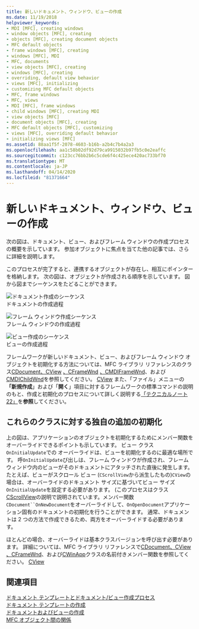 ```yaml
---
title: 新しいドキュメント、ウィンドウ、ビューの作成
ms.date: 11/19/2018
helpviewer_keywords:
- MDI [MFC], creating windows
- window objects [MFC], creating
- objects [MFC], creating document objects
- MFC default objects
- frame windows [MFC], creating
- windows [MFC], MDI
- MFC, documents
- view objects [MFC], creating
- windows [MFC], creating
- overriding, default view behavior
- views [MFC], initializing
- customizing MFC default objects
- MFC, frame windows
- MFC, views
- MDI [MFC], frame windows
- child windows [MFC], creating MDI
- view objects [MFC]
- document objects [MFC], creating
- MFC default objects [MFC], customizing
- views [MFC], overriding default behavior
- initializing views [MFC]
ms.assetid: 88aa1f5f-2078-4603-b16b-a2b4c7b4a2a3
ms.openlocfilehash: aa1c58b02df92d79ca9915032b97fb5c0e2eaffc
ms.sourcegitcommit: c123cc76bb2b6c5cde6f4c425ece420ac733bf70
ms.translationtype: MT
ms.contentlocale: ja-JP
ms.lasthandoff: 04/14/2020
ms.locfileid: "81371664"
---
```

# <a name="creating-new-documents-windows-and-views"></a>新しいドキュメント、ウィンドウ、ビューの作成

次の図は、ドキュメント、ビュー、およびフレーム ウィンドウの作成プロセスの概要を示しています。 参加オブジェクトに焦点を当てた他の記事では、さらに詳細を説明します。

このプロセスが完了すると、連携するオブジェクトが存在し、相互にポインターを格納します。 次の図は、オブジェクトが作成される順序を示しています。 図から図までシーケンスをたどることができます。

![ドキュメント作成のシーケンス](../mfc/media/vc387l1.gif "ドキュメント作成のシーケンス") <br/>
ドキュメントの作成過程

![フレーム ウィンドウ作成シーケンス](../mfc/media/vc387l2.png "フレーム ウィンドウ作成シーケンス") <br/>
フレーム ウィンドウの作成過程

![ビュー作成のシーケンス](../mfc/media/vc387l3.gif "ビュー作成のシーケンス") <br/>
ビューの作成過程

フレームワークが新しいドキュメント、ビュー、およびフレーム ウィンドウ オブジェクトを初期化する方法については、MFC ライブラリ リファレンスのクラス[CDocument、CView](../mfc/reference/cdocument-class.md) [、CFrameWnd](../mfc/reference/cframewnd-class.md) [、CMDIFrameWnd](../mfc/reference/cmdiframewnd-class.md)、および[CMDIChildWnd](../mfc/reference/cmdichildwnd-class.md)を参照してください。 [CView](../mfc/reference/cview-class.md) また、「ファイル」メニューの **「新規作成**」および「**開く**」項目に対するフレームワークの標準コマンドの説明のもと、作成と初期化のプロセスについて詳しく説明する[「テクニカルノート 22」](../mfc/tn022-standard-commands-implementation.md)を**参照**してください。

## <a name="initializing-your-own-additions-to-these-classes"></a><a name="_core_initializing_your_own_additions_to_these_classes"></a>これらのクラスに対する独自の追加の初期化

上の図は、アプリケーションのオブジェクトを初期化するためにメンバー関数をオーバーライドできるポイントも示しています。 ビュー クラス`OnInitialUpdate`での オーバーライドは、ビューを初期化するのに最適な場所です。 呼`OnInitialUpdate`び出しは、フレーム ウィンドウが作成され、フレーム ウィンドウ内のビューがそのドキュメントにアタッチされた直後に発生します。 たとえば、ビューがスクロール ビュー (`CScrollView`から派生したもの)`CView`の場合は、オーバーライドのドキュメント サイズに基づいてビュー サイズ`OnInitialUpdate`を設定する必要があります。 (このプロセスはクラス[CScrollView](../mfc/reference/cscrollview-class.md)の説明で説明されています。メンバー関数`CDocument``OnNewDocument`をオーバーライドして、`OnOpenDocument`アプリケーション固有のドキュメントの初期化を行うことができます。 通常、ドキュメントは 2 つの方法で作成できるため、両方をオーバーライドする必要があります。

ほとんどの場合、オーバーライドは基本クラスバージョンを呼び出す必要があります。 詳細については、MFC ライブラリ リファレンスで[CDocument、CView](../mfc/reference/cdocument-class.md) [、CFrameWnd](../mfc/reference/cframewnd-class.md)、および[CWinApp](../mfc/reference/cwinapp-class.md)クラスの名前付きメンバー関数を参照してください。 [CView](../mfc/reference/cview-class.md)

## <a name="see-also"></a>関連項目

[ドキュメント テンプレートとドキュメント/ビュー作成プロセス](../mfc/document-templates-and-the-document-view-creation-process.md)<br/>
[ドキュメント テンプレートの作成](../mfc/document-template-creation.md)<br/>
[ドキュメントおよびビューの作成](../mfc/document-view-creation.md)<br/>
[MFC オブジェクト間の関係](../mfc/relationships-among-mfc-objects.md)
